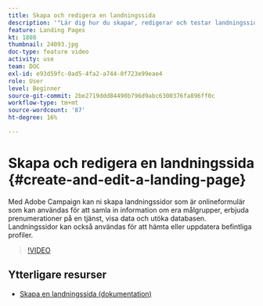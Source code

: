 ```yaml
---
title: Skapa och redigera en landningssida
description: '"Lär dig hur du skapar, redigerar och testar landningssidor i Adobe Campaign Standard."'
feature: Landing Pages
kt: 1808
thumbnail: 24093.jpg
doc-type: feature video
activity: use
team: DOC
exl-id: e93d59fc-0ad5-4fa2-a744-0f723e99eae4
role: User
level: Beginner
source-git-commit: 2be2719ddd84490b796d9abc6300376fa896ff0c
workflow-type: tm+mt
source-wordcount: '87'
ht-degree: 16%

---
```


# Skapa och redigera en landningssida {#create-and-edit-a-landing-page}

Med Adobe Campaign kan ni skapa landningssidor som är onlineformulär som kan användas för att samla in information om era målgrupper, erbjuda prenumerationer på en tjänst, visa data och utöka databasen. Landningssidor kan också användas för att hämta eller uppdatera befintliga profiler.

>[!VIDEO](https://video.tv.adobe.com/v/24093?quality=12)

## Ytterligare resurser

* [Skapa en landningssida (dokumentation)](https://docs.campaign.adobe.com/doc/standard/getting_started/en/ACS_CreateLandingPage.html)
